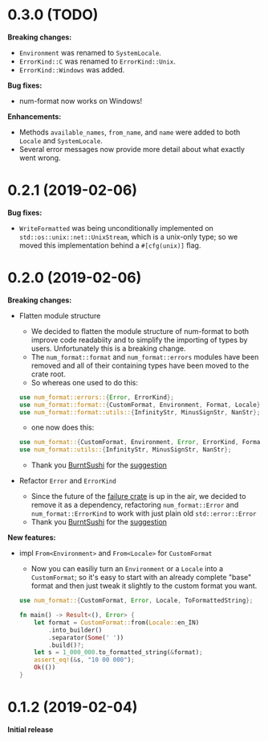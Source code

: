 0.3.0 (TODO)
==================
**Breaking changes:**

* `Environment` was renamed to `SystemLocale`.
* `ErrorKind::C` was renamed to `ErrorKind::Unix`.
* `ErrorKind::Windows` was added.

**Bug fixes:**

* num-format now works on Windows!

**Enhancements:**

* Methods `available_names`, `from_name`, and `name` were added to both `Locale` and `SystemLocale`.
* Several error messages now provide more detail about what exactly went wrong.

0.2.1 (2019-02-06)
==================
**Bug fixes:**

* `WriteFormatted` was being unconditionally implemented on `std::os::unix::net::UnixStream`,
which is a unix-only type; so we moved this implementation behind a `#[cfg(unix)]` flag.

0.2.0 (2019-02-06)
==================
**Breaking changes:**

* Flatten module structure
    * We decided to flatten the module structure of num-format to both improve code readabiity
    and to simplify the importing of types by users. Unfortunately this is a breaking change.
    * The `num_format::format` and `num_format::errors` modules have been removed and all
    of their containing types have been moved to the crate root.
    * So whereas one used to do this:

    ```rust
    use num_format::errors::{Error, ErrorKind};
    use num_format::format::{CustomFormat, Environment, Format, Locale};
    use num_format::format::utils::{InfinityStr, MinusSignStr, NanStr};
    ```

    * one now does this:

    ```rust
    use num_format::{CustomFormat, Environment, Error, ErrorKind, Format, Locale};
    use num_format::utils::{InfinityStr, MinusSignStr, NanStr};
    ```

    * Thank you [BurntSushi](https://github.com/BurntSushi) for the [suggestion](https://github.com/bcmyers/num-format/issues/3#issuecomment-460615939)

* Refactor `Error` and `ErrorKind`
    * Since the future of the [failure crate](https://github.com/rust-lang-nursery/failure)
    is up in the air, we decided to remove it as a dependency, refactoring
    `num_format::Error` and `num_format::ErrorKind` to work with just plain old `std::error::Error`
    * Thank you [BurntSushi](https://github.com/BurntSushi) for the [suggestion](https://github.com/bcmyers/num-format/issues/3#issuecomment-460615939)

**New features:**

* impl `From<Environment>` and `From<Locale>` for `CustomFormat`
    * Now you can easiliy turn an `Environment` or a `Locale` into a `CustomFormat`; so it's easy
    to start with an already complete "base" format and then just tweak it slightly to the custom
    format you want.

    ```rust
    use num_format::{CustomFormat, Error, Locale, ToFormattedString};

    fn main() -> Result<(), Error> {
        let format = CustomFormat::from(Locale::en_IN)
            .into_builder()
            .separator(Some(' '))
            .build()?;
        let s = 1_000_000.to_formatted_string(&format);
        assert_eq!(&s, "10 00 000");
        Ok(())
    }
    ```

0.1.2 (2019-02-04)
==================
**Initial release**
